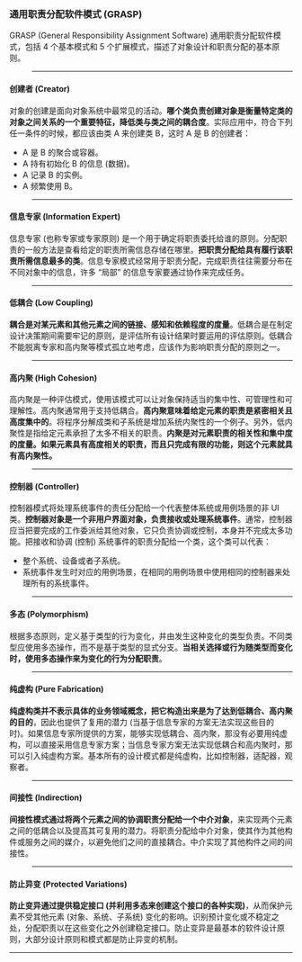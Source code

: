 ### 通用职责分配软件模式 (GRASP) 

GRASP (General Responsibility Assignment Software) 通用职责分配软件模式，包括 4 个基本模式和 5 个扩展模式，描述了对象设计和职责分配的基本原则。

>---
#### 创建者 (Creator) 

对象的创建是面向对象系统中最常见的活动。**哪个类负责创建对象是衡量特定类的对象之间关系的一个重要特征，降低类与类之间的耦合度**。实际应用中，符合下列任一条件的时候，都应该由类 A 来创建类 B，这时 A 是 B 的创建者：
  - A 是 B 的聚合或容器。
  - A 持有初始化 B 的信息 (数据)。
  - A 记录 B 的实例。
  - A 频繁使用 B。

>---
#### 信息专家 (Information Expert) 

信息专家 (也称专家或专家原则) 是一个用于确定将职责委托给谁的原则。分配职责的一般方法是查看给定的职责所需信息存储在哪里。**把职责分配给具有履行该职责所需信息最多的类**。信息专家模式经常用于职责分配，完成职责往往需要分布在不同对象中的信息，许多 “局部” 的信息专家要通过协作来完成任务。

>---
#### 低耦合 (Low Coupling) 

**耦合是对某元素和其他元素之间的链接、感知和依赖程度的度量**。低耦合是在制定设计决策期间需要牢记的原则，是评估所有设计结果时要运用的评估原则。低耦合不能脱离专家和高内聚等模式孤立地考虑，应该作为影响职责分配的原则之一。

>---
#### 高内聚 (High Cohesion) 

高内聚是一种评估模式，使用该模式可以让对象保持适当的集中性、可管理性和可理解性。高内聚通常用于支持低耦合。**高内聚意味着给定元素的职责是紧密相关且高度集中的**。将程序分解成类和子系统是增加系统内聚性的一个例子。另外，低内聚性是指给定元素承担了太多不相关的职责。**内聚是对元素职责的相关性和集中度的度量。如果元素具有高度相关的职责，而且只完成有限的功能，则这个元素就具有高内聚性。**

>---
#### 控制器 (Controller) 

控制器模式将处理系统事件的责任分配给一个代表整体系统或用例场景的非 UI 类。**控制器对象是一个非用户界面对象，负责接收或处理系统事件**。通常，控制器应当把要完成的工作委派给其他对象，它只负责协调或控制，本身并不完成太多功能。把接收和协调 (控制) 系统事件的职责分配给一个类，这个类可以代表：
  - 整个系统、设备或者子系统。
  - 系统事件发生时对应的用例场景，在相同的用例场景中使用相同的控制器来处理所有的系统事件。

>---
#### 多态 (Polymorphism) 

根据多态原则，定义基于类型的行为变化，并由发生这种变化的类型负责。不同类型应使用多态操作，而不是基于类型的显式分支。**当相关选择或行为随类型而变化时，使用多态操作来为变化的行为分配职责**。

>---
#### 纯虚构 (Pure Fabrication) 

**纯虚构类并不表示具体的业务领域概念，把它构造出来是为了达到低耦合、高内聚的目的**，因此也提供了复用的潜力 (当基于信息专家的方案无法实现这些目的时)。如果信息专家所提供的方案，能够实现低耦合、高内聚，那没有必要用纯虚构，可以直接采用信息专家方案；当信息专家方案无法实现低耦合和高内聚时，那可以引入纯虚构方案。基本所有的设计模式都是纯虚构，比如控制器，适配器，观察者。

>---
#### 间接性 (Indirection) 

**间接性模式通过将两个元素之间的协调职责分配给一个中介对象**，来实现两个元素之间的低耦合以及提高其可复用的潜力。将职责分配给中介对象，使其作为其他构件或服务之间的媒介，以避免他们之间的直接耦合。中介实现了其他构件之间的间接性。

>---
#### 防止异变 (Protected Variations) 

**防止变异通过提供稳定接口 (并利用多态来创建这个接口的各种实现)**，从而保护元素不受其他元素 (对象、系统、子系统) 变化的影响。识别预计变化或不稳定之处，分配职责以在这些变化之外创建稳定接口。防止变异是最基本的软件设计原则，大部分设计原则和模式都是防止异变的机制。

---